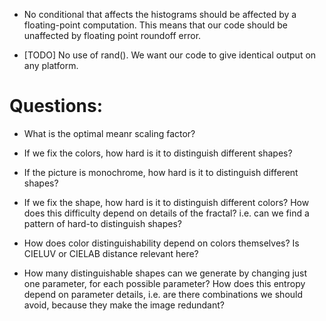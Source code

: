 
* No conditional that affects the histograms should be affected by a
  floating-point computation.  This means that our code should be
  unaffected by floating point roundoff error.

* [TODO] No use of rand().  We want our code to give identical output
  on any platform.


Questions:
=========

- What is the optimal meanr scaling factor?

- If we fix the colors, how hard is it to distinguish different shapes?

- If the picture is monochrome, how hard is it to distinguish different shapes?

- If we fix the shape, how hard is it to distinguish different colors?
  How does this difficulty depend on details of the fractal? i.e. can
  we find a pattern of hard-to distinguish shapes?

- How does color distinguishability depend on colors themselves? Is
  CIELUV or CIELAB distance relevant here?

- How many distinguishable shapes can we generate by changing just one
  parameter, for each possible parameter? How does this entropy depend
  on parameter details, i.e. are there combinations we should avoid,
  because they make the image redundant?
